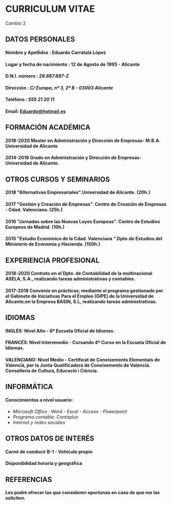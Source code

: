 CURRICULUM VITAE
========================
Cambio 2

## DATOS PERSONALES                                                                    

#### Nombre y Apellidos :  Eduardo Carratalá López

#### Lugar y fecha de nacimiento : **12 de Agosto de 1995 -  Alicante**
#### D.N.I. número : *28.887.887-Z*
#### Dirección : *C/ Europa, nº 3, 2º B - 03003 Alicante*
#### Teléfono : *555 21 20 11* 
#### Email: [Eduardo@hotmail.es](http://Eduardo@hotmail.es/)

## FORMACIÓN ACADÉMICA

#### 2018-2020 **Master en Administración y Dirección de Empresas- M.B.A. Universidad de Alicante**

#### 2014-2018 **Grado en Administración y Dirección de Empresas- Universidad de Alicante.**

## OTROS CURSOS Y SEMINARIOS

#### 2018 **"Alternativas Empresariales".Universidad de Alicante. (20h.)**
#### 2017 **"Gestión y Creación de Empresas". Centro de Creación de Empresas - Cdad. Valenciana. (25h.)**
#### 2016 **"Jornadas sobre las Nuevas Leyes Europeas". Centro de Estudios Europeos de Madrid. (10h.)**
#### 2015 **"Estudio Económico de la Cdad. Valenciana ".Dpto.de Estudios del Ministerio de Economía y Hacienda. (150h.)**

## EXPERIENCIA PROFESIONAL

#### 2018-2020 **Contrato en el Dpto. de Contabilidad de la multinacional ASELA, S.A., realizando tareas administrativas y contables.**
#### 2017-2018 **Convenio en prácticas; mediante el programa gestionado por el Gabinete de Iniciativas Para el Empleo (GIPE) de la Universidad de Alicante;en la                               Empresa BASIN, S.L, realizando tareas administrativas.**

## IDIOMAS

#### INGLÉS: **Nivel Alto - 6º Escuela Oficial de Idiomas.** 
#### FRANCÉS: **Nivel Internmedio - Cursando 4º Curso en la Escuela Oficial de Idiomas.**
#### VALENCIANO: **Nivel Medio - Certificat de Coneixements Elementals de Valencià, per la Junta Qualificadora de Coneixements de Valencià. Conselleria de Cultura, Educació i Ciència.**

## INFORMÁTICA

#### Conocimientos a nivel usuario:

-  *Microsoft Office : Word - Excel - Access - Powerpoint*
-  *Programa contable: Contaplus*
-  *Internet y redes sociales*

## OTROS DATOS DE INTERÉS

#### Carné de conducir B-1 - Vehículo propio
#### Disponibilidad horaria y geográfica

## REFERENCIAS

#### Les podré ofrecer las que consideren oportunas en caso de que me las soliciten.
